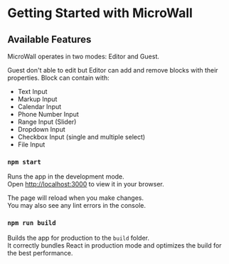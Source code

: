# Getting Started with MicroWall


## Available Features

MicroWall operates in two modes: Editor and Guest.

Guest don't able to edit but Editor can add and remove blocks with their properties. 
Block can contain with:
- Text Input
- Markup Input
- Calendar Input
- Phone Number Input
- Range Input (Slider)
- Dropdown Input
- Checkbox Input (single and multiple select)
- File Input

### `npm start`

Runs the app in the development mode.\
Open [http://localhost:3000](http://localhost:3000) to view it in your browser.

The page will reload when you make changes.\
You may also see any lint errors in the console.


### `npm run build`

Builds the app for production to the `build` folder.\
It correctly bundles React in production mode and optimizes the build for the best performance.



